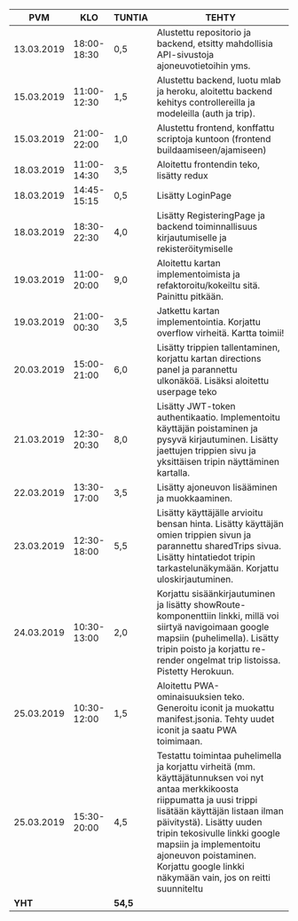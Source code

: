 PVM | KLO | TUNTIA | TEHTY |
|---|---|---|---|
13.03.2019|18:00-18:30|0,5|Alustettu repositorio ja backend, etsitty mahdollisia API-sivustoja ajoneuvotietoihin yms.|
15.03.2019|11:00-12:30|1,5|Alustettu backend, luotu mlab ja heroku, aloitettu backend kehitys controllereilla ja modeleilla (auth ja trip).|
15.03.2019|21:00-22:00|1,0|Alustettu frontend, konffattu scriptoja kuntoon (frontend buildaamiseen/ajamiseen)|
18.03.2019|11:00-14:30|3,5|Aloitettu frontendin teko, lisätty redux|
18.03.2019|14:45-15:15|0,5|Lisätty LoginPage|
18.03.2019|18:30-22:30|4,0|Lisätty RegisteringPage ja backend toiminnallisuus kirjautumiselle ja rekisteröitymiselle|
19.03.2019|11:00-20:00|9,0|Aloitettu kartan implementoimista ja refaktoroitu/kokeiltu sitä. Painittu pitkään.|
19.03.2019|21:00-00:30|3,5|Jatkettu kartan implementointia. Korjattu overflow virheitä. Kartta toimii!|
20.03.2019|15:00-21:00|6,0|Lisätty trippien tallentaminen, korjattu kartan directions panel ja parannettu ulkonäköä. Lisäksi aloitettu userpage teko|
21.03.2019|12:30-20:30|8,0|Lisätty JWT-token authentikaatio. Implementoitu käyttäjän poistaminen ja pysyvä kirjautuminen. Lisätty jaettujen trippien sivu ja yksittäisen tripin näyttäminen kartalla.|
22.03.2019|13:30-17:00|3,5|Lisätty ajoneuvon lisääminen ja muokkaaminen.|
23.03.2019|12:30-18:00|5,5|Lisätty käyttäjälle arvioitu bensan hinta. Lisätty käyttäjän omien trippien sivun ja parannettu sharedTrips sivua. Lisätty hintatiedot tripin tarkastelunäkymään. Korjattu uloskirjautuminen.|
24.03.2019|10:30-13:00|2,0|Korjattu sisäänkirjautuminen ja lisätty showRoute-komponenttiin linkki, millä voi siirtyä navigoimaan google mapsiin (puhelimella). Lisätty tripin poisto ja korjattu re-render ongelmat trip listoissa. Pistetty Herokuun.|
25.03.2019|10:30-12:00|1,5|Aloitettu PWA-ominaisuuksien teko. Generoitu iconit ja muokattu manifest.jsonia. Tehty uudet iconit ja saatu PWA toimimaan.|
25.03.2019|15:30-20:00|4,5|Testattu toimintaa puhelimella ja korjattu virheitä (mm. käyttäjätunnuksen voi nyt antaa merkkikoosta riippumatta ja uusi trippi lisätään käyttäjän listaan ilman päivitystä). Lisätty uuden tripin tekosivulle linkki google mapsiin ja implementoitu ajoneuvon poistaminen. Korjattu google linkki näkymään vain, jos on reitti suunniteltu|
**YHT**||**54,5**|